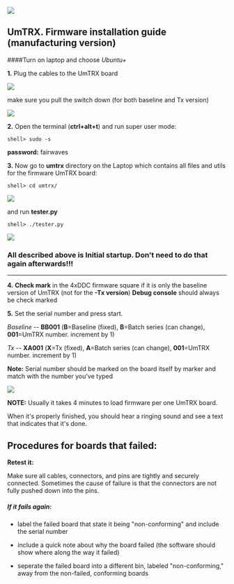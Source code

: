 ![](http://s017.radikal.ru/i435/1409/3a/35cfd52210c9.png)

## UmTRX. Firmware installation guide (manufacturing version)

####Turn on laptop and choose *Ubuntu+*

**1.** Plug the cables to the UmTRX board

![](http://s020.radikal.ru/i712/1411/6c/5d94fbd5f9f1.jpg)

make sure you pull the switch down (for both baseline and Tx version)

![](http://s017.radikal.ru/i406/1411/93/21805c64d9a2.png)

**2.** Open the terminal (**ctrl+alt+t**) and run super user mode:

	shell> sudo -s

**password:** fairwaves

**3.** Now go to **umtrx** directory on the Laptop which contains all files and utils for the firmware UmTRX board:

	shell> cd umtrx/ 

![](http://s017.radikal.ru/i433/1411/7a/f16487835048.jpg)

and run **tester.py**


	shell> ./tester.py


![](http://s017.radikal.ru/i441/1411/52/d07003dce853.png)

### All described above is Initial startup. Don't need to do that again afterwards!!!
_______

**4.** **Check mark** in the 4xDDC firmware square if it is only the baseline version of UmTRX (not for the **-Tx version**) **Debug console** should always be check marked

**5.** Set the serial number and press start.

*Baseline* -- **BB001** (**B**=Baseline (fixed), **B**=Batch series (can change), **001**=UmTRX number. increment by 1) 

*Tx* -- **XA001** (**X**=Tx (fixed), **A**=Batch series (can change), **001**=UmTRX number. increment by 1)

**Note:** Serial number should be marked on the board itself by marker and match with the number you've typed

 

![](http://s50.radikal.ru/i127/1411/4f/808bf5326462.jpg)

**NOTE:** Usually it takes 4 minutes to load firmware per one UmTRX board.

When it's properly finished, you should hear a ringing sound and see a text that indicates that it's done.


Procedures for boards that failed:
-------
**Retest it:** 
 
Make sure all cables, connectors, and pins are tightly and securely connected. Sometimes the cause of failure is that the connectors are not fully pushed down into the pins.

##### If it fails again:

 - label the failed board that state it being "non-conforming" and include the serial number
 
 - include a quick note about why the board failed (the software should show where along the way it failed)
 
 - seperate the failed board into a different bin, labeled "non-conforming," away from the non-failed, conforming boards 
